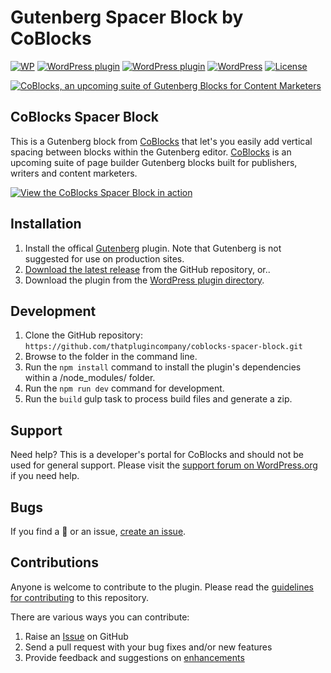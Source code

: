 # Gutenberg Spacer Block by CoBlocks

[![WP](https://img.shields.io/badge/WordPress-%E2%86%92-lightgrey.svg?style=flat-square)](https://wordpress.org/plugins/spacer-block-gutenberg)
[![WordPress plugin](https://img.shields.io/wordpress/plugin/dt/spacer-block-gutenberg.svg?style=flat)](https://wordpress.org/plugins/spacer-block-gutenberg/) [![WordPress plugin](https://img.shields.io/wordpress/plugin/v/spacer-block-gutenberg.svg?style=flat)](https://wordpress.org/plugins/spacer-block-gutenberg/) [![WordPress](https://img.shields.io/wordpress/v/spacer-block-gutenberg.svg?style=flat)]() [![License](https://img.shields.io/badge/license-GPL--3.0%2B-red.svg)](https://github.com/thatplugincompany/coblocks-spacer-block/blob/master/license.txt)

[![CoBlocks, an upcoming suite of Gutenberg Blocks for Content Marketers](https://user-images.githubusercontent.com/1813435/39494435-5fc12b72-4d64-11e8-8dc4-24e159afe340.jpg)](https://coblocks.com)

## CoBlocks Spacer Block ##

This is a Gutenberg block from [CoBlocks](https://coblocks.com?utm_medium=coblocks-spacer-github&utm_source=readme&utm_campaign=readme&utm_content=coblocks) that let's you easily add vertical spacing between blocks within the Gutenberg editor. [CoBlocks](https://coblocks.com?utm_medium=coblocks-spacer-block-github&utm_source=readme&utm_campaign=readme&utm_content=footer-text) is an upcoming suite of page builder Gutenberg blocks built for publishers, writers and content marketers.

[![View the CoBlocks Spacer Block in action](https://user-images.githubusercontent.com/1813435/34619685-f744b2c0-f210-11e7-901f-45552f9a9b08.gif)](https://coblocks.com)

## Installation ##

1. Install the offical [Gutenberg](https://wordpress.org/plugins/gutenberg/) plugin. Note that Gutenberg is not suggested for use on production sites.
2. [Download the latest release](https://github.com/thatplugincompany/coblocks-spacer-block/releases) from the GitHub repository, or..
3. Download the plugin from the [WordPress plugin directory](https://wordpress.org/plugins/spacer-block-gutenberg/).

## Development ##
1. Clone the GitHub repository: `https://github.com/thatplugincompany/coblocks-spacer-block.git`
2. Browse to the folder in the command line.
3. Run the `npm install` command to install the plugin's dependencies within a /node_modules/ folder.
4. Run the `npm run dev` command for development.
5. Run the `build` gulp task to process build files and generate a zip.

## Support ##
Need help? This is a developer's portal for CoBlocks and should not be used for general support. Please visit the [support forum on WordPress.org](https://wordpress.org/support/plugin/spacer-block-gutenberg) if you need help.

## Bugs ##
If you find a 🐞 or an issue, [create an issue](https://github.com/thatplugincompany/coblocks-spacer-block/issues?state=open).

## Contributions ##
Anyone is welcome to contribute to the plugin. Please read the [guidelines for contributing](https://github.com/thatplugincompany/coblocks-spacer-block/blob/master/CONTRIBUTING.md) to this repository.

There are various ways you can contribute:

1. Raise an [Issue](https://github.com/thatplugincompany/coblocks-spacer-block/issues) on GitHub
2. Send a pull request with your bug fixes and/or new features
3. Provide feedback and suggestions on [enhancements](https://github.com/thatplugincompany/coblocks-spacer-block/issues?direction=desc&labels=Enhancement&page=1&sort=created&state=open)
